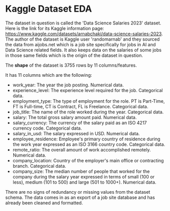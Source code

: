 # Kaggle Dataset EDA
The dataset in question is called the 'Data Science Salaries 2023' dataset. Here is the link for its Kaggle information page: https://www.kaggle.com/datasets/arnabchaki/data-science-salaries-2023. The author of the dataset is Kaggle user 'randomarnab' and they sourced the data from aijobs.net which is a job site specifically for jobs in AI and Data Science related fields. It also keeps data on the salaries of some jobs in those same fields which is the origin of the dataset in question.
  
The **shape** of the dataset is 3755 rows by 11 columns/features.  

It has 11 columns which are the following:
*   work_year: The year the job posting. Numerical data.
*   experience_level: The experience level required for the job. Categorical data.
*   employment_type: The type of employment for the role. PT is Part-Time, FT is Full-time, CT is Contract, FL is Freelance. Categorical data.
*   job_title: The name of the role worked during the year. Categorical data.
*   salary: The total gross salary amount paid. Numerical data.
*   salary_currency: The currency of the salary paid as an ISO 4217 currency code. Categorical data.
*   salary_in_usd: The salary expressed in USD. Numerical data.
*   employee_residence: Employee's primary country of residence during the work year expressed as an ISO 3166 country code. Categorical data.
*   remote_ratio: The overall amount of work accomplished remotely. Numerical data.
*   company_location: Country of the employer's main office or contracting branch. Categorical data.
*   company_size: The median number of people that worked for the company during the salary year expressed in terms of small (100 or less), medium (101 to 500) and large (501 to 1000+). Numerical data.  
  
There are no signs of redundancy or missing values from the dataset schema. The data comes in as an export of a job site database and has already been cleaned and formatted.





